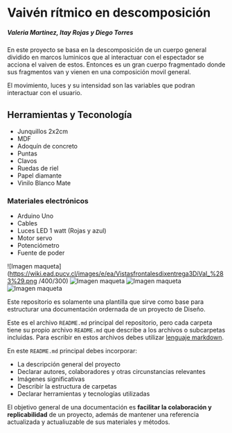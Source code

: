 # Vaivén rítmico en descomposición
##### Valeria Martinez, Itay Rojas y Diego Torres

En este proyecto se basa en la descomposición de un cuerpo general dividido en marcos luminicos que al interactuar con el espectador se acciona el vaiven de estos. Entonces es un gran cuerpo fragmentado donde sus fragmentos van y vienen en una composición movil general.

El movimiento, luces y su intensidad son las variables que podran interactuar con el usuario.

## Herramientas y Teconología
<ul>
<li>Junquillos 2x2cm </li>
<li>MDF</li>
<li>Adoquín de concreto</li>
<li>Puntas </li>
<li>Clavos</li>
<li>Ruedas de riel</li>
<li>Papel diamante</li>
<li>Vinilo Blanco Mate</li>
</ul>

<h3> Materiales electrónicos </h3>

<ul>
<li>Arduino Uno</li>
<li>Cables</li>
<li>Luces LED 1 watt (Rojas y azul)</li>
<li>Motor servo </li>
<li>Potenciómetro</li>
<li>Fuente de poder</li>

 </ul>

![Imagen maqueta](https://wiki.ead.pucv.cl/images/e/ea/Vistasfrontalesdixentrega3DiVaI_%283%29.png /400/300)
![Imagen maqueta](https://wiki.ead.pucv.cl/images/thumb/8/86/Finaldixentrega3DiVaI_%282%29.png/200px-Finaldixentrega3DiVaI_%282%29.png)
![Imagen maqueta](https://wiki.ead.pucv.cl/images/thumb/b/bf/Finaldixentrega3DiVaI_%283%29.png/200px-Finaldixentrega3DiVaI_%283%29.png)
![Imagen maqueta](https://wiki.ead.pucv.cl/images/thumb/c/ce/Finaldixentrega3DiVaI_%284%29.png/200px-Finaldixentrega3DiVaI_%284%29.png)

Este repositorio es solamente una plantilla que sirve como base para estructurar una documentación ordernada de un proyecto de Diseño. 

Este es el archivo `README.md` principal del repositorio, pero cada carpeta tiene su propio archivo `README.md` que describe a los archivos o subcarpetas incluidas. Para escribir en estos archivos debes utilizar [lenguaje markdown](https://docs.github.com/es/get-started/writing-on-github/getting-started-with-writing-and-formatting-on-github/basic-writing-and-formatting-syntax).

En este `README.md` principal debes incorporar:
- La descripción general del proyecto
- Declarar autores, colaboradores y otras circunstancias relevantes
- Imágenes significativas
- Describir la estructura de carpetas
- Declarar herramientas y tecnologías utilizadas

El objetivo general de una documentación es **facilitar la colaboración y replicabilidad** de un proyecto, además de mantener una referencia actualizada y actualiuzable de sus materiales y métodos.

